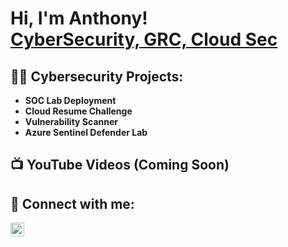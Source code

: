 <h1>Hi, I'm Anthony! <br/><a href="https://github.com/AnthonyDeSanto">CyberSecurity, GRC, Cloud Sec</a></h1>

<h2>👨‍💻 Cybersecurity Projects:</h2>

- <b>SOC Lab Deployment</b>
- <b>Cloud Resume Challenge</b>
- <b>Vulnerability Scanner</b>
- <b>Azure Sentinel Defender Lab</b>

<h2>📺 YouTube Videos (Coming Soon)</h2>

<h2>🤳 Connect with me:</h2>

[<img align="left" alt="AnthonyDeSanto | LinkedIn" width="22px" src="https://cdn.jsdelivr.net/npm/simple-icons@v3/icons/linkedin.svg" />][linkedin]

[linkedin]: https://linkedin.com/in/ajdesanto

<!--
**AnthonyDeSanto/AnthonyDeSanto** is a ✨ _special_ ✨ repository because its `README.md` (this file) appears on your GitHub profile.

Here are some ideas to get you started:

- 🔭 I’m currently working on ...
- 🌱 I’m currently learning ...
- 👯 I’m looking to collaborate on ...
- 🤔 I’m looking for help with ...
- 💬 Ask me about ...
- 📫 How to reach me: ...
- 😄 Pronouns: ...
- ⚡ Fun fact: ...
-->
